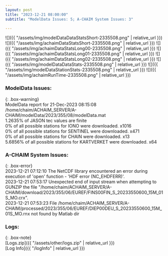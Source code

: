 ```yaml
---
layout: post
title: "2023-12-21 08:00:00"
subtitle: "ModelData Issues: 5; A-CHAIM System Issues: 3"

---
```


![]({{ "/assets/img/modelDataDataStatsShort-2335508.png" | relative_url }})
![]({{ "/assets/img/achaimDataStatsShort-2335508.png" | relative_url }})
![]({{ "/assets/img/achaimDataStatsLong00-2335508.png" | relative_url }})
![]({{ "/assets/img/achaimDataStatsLong01-2335508.png" | relative_url }})
![]({{ "/assets/img/achaimDataStatsLong02-2335508.png" | relative_url }})
![]({{ "/assets/img/modelDataDataStats-2335508.png" | relative_url }})
![]({{ "/assets/img/modelDataStationStats-2335508.png" | relative_url }})
![]({{ "/assets/img/achaimRunTime-2335508.png" | relative_url }})


### ModelData Issues:  
  
{: .box-warning}  
 ModelData report for 21-Dec-2023 08:15:08   
 /home/chaim/ACHAIM_SERVER/A-CHAIM/modelData/2023/355/08/modelData.mat   
 1.2635% of JASON tec values are finite   
 0% of all possible stations for IONO were downloaded. x1016   
 0% of all possible stations for SENTINEL were downloaded. x471   
 0% of all possible stations for CHAIN were downloaded. x13   
 5.6856% of all possible stations for KARTVERKET were downloaded. x64   
  
### A-CHAIM System Issues:  
  
{: .box-error}  
2023-12-21 07:12:10 The NetCDF library encountered an error during execution of 'open' function - 'HDF error (NC_EHDFERR)'.  
2023-12-21 07:53:17 Unexpected end of input stream when attempting to GUNZIP the file "/home/chaim/ACHAIM_SERVER/A-CHAIM/download/2023/355/06/EUREF/FINS00FIN_S_20233550600_15M_01S_MO.crx".  
2023-12-21 07:53:23 File /home/chaim/ACHAIM_SERVER/A-CHAIM/processed/2023/355/06/EUREF/DIEP00DEU_S_20233550600_15M_01S_MO.rnx not found by Matlab dir  

### Logs:  
  
{: .box-note}  
[Logs.zip]({{ "/assets/other/logs.zip" | relative_url }})  
[Log Info]({{ "/logInfo" | relative_url }})  
